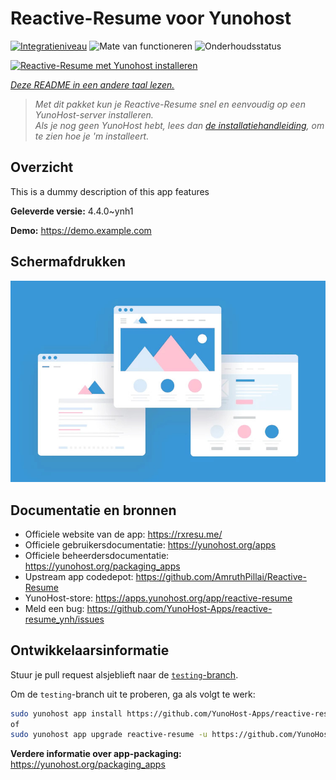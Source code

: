 <!--
NB: Deze README is automatisch gegenereerd door <https://github.com/YunoHost/apps/tree/master/tools/readme_generator>
Hij mag NIET handmatig aangepast worden.
-->

# Reactive-Resume voor Yunohost

[![Integratieniveau](https://apps.yunohost.org/badge/integration/reactive-resume)](https://ci-apps.yunohost.org/ci/apps/reactive-resume/)
![Mate van functioneren](https://apps.yunohost.org/badge/state/reactive-resume)
![Onderhoudsstatus](https://apps.yunohost.org/badge/maintained/reactive-resume)

[![Reactive-Resume met Yunohost installeren](https://install-app.yunohost.org/install-with-yunohost.svg)](https://install-app.yunohost.org/?app=reactive-resume)

*[Deze README in een andere taal lezen.](./ALL_README.md)*

> *Met dit pakket kun je Reactive-Resume snel en eenvoudig op een YunoHost-server installeren.*  
> *Als je nog geen YunoHost hebt, lees dan [de installatiehandleiding](https://yunohost.org/install), om te zien hoe je 'm installeert.*

## Overzicht

This is a dummy description of this app features


**Geleverde versie:** 4.4.0~ynh1

**Demo:** <https://demo.example.com>

## Schermafdrukken

![Schermafdrukken van Reactive-Resume](./doc/screenshots/example.jpg)

## Documentatie en bronnen

- Officiele website van de app: <https://rxresu.me/>
- Officiele gebruikersdocumentatie: <https://yunohost.org/apps>
- Officiele beheerdersdocumentatie: <https://yunohost.org/packaging_apps>
- Upstream app codedepot: <https://github.com/AmruthPillai/Reactive-Resume>
- YunoHost-store: <https://apps.yunohost.org/app/reactive-resume>
- Meld een bug: <https://github.com/YunoHost-Apps/reactive-resume_ynh/issues>

## Ontwikkelaarsinformatie

Stuur je pull request alsjeblieft naar de [`testing`-branch](https://github.com/YunoHost-Apps/reactive-resume_ynh/tree/testing).

Om de `testing`-branch uit te proberen, ga als volgt te werk:

```bash
sudo yunohost app install https://github.com/YunoHost-Apps/reactive-resume_ynh/tree/testing --debug
of
sudo yunohost app upgrade reactive-resume -u https://github.com/YunoHost-Apps/reactive-resume_ynh/tree/testing --debug
```

**Verdere informatie over app-packaging:** <https://yunohost.org/packaging_apps>
